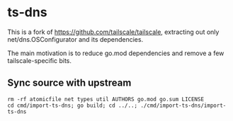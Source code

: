 # ts-dns

This is a fork of https://github.com/tailscale/tailscale, extracting out only net/dns.OSConfigurator and its dependencies.

The main motivation is to reduce go.mod dependencies and remove a few tailscale-specific bits.

## Sync source with upstream

```
rm -rf atomicfile net types util AUTHORS go.mod go.sum LICENSE
cd cmd/import-ts-dns; go build; cd ../..; ./cmd/import-ts-dns/import-ts-dns
```